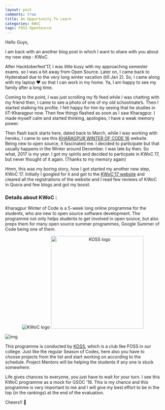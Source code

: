 ```yaml
---
layout: post
comments: true
title: An Opportunity To Learn
categories: KWoC
tags: FOSS OpenSource
---
```

Hello Guys,

I am back with an another blog post in which I want to share with you about my new step : KWoC.

After Hacktoberfest’17, I was little busy with my approaching semester exams. so I was a bit away from Open Source. Later on, I came back to Hyderabad due to the very long winter vacation (till Jan 2). So, I came along with my laptop ❤ so that I can work in my home. Ya, I am happy to see my family after a long time.

Coming to the point, I was just scrolling my fb feed while I was chatting with my friend then, I came to see a photo of one of my old schoolmate’s. Then I started stalking his profile. I felt happy for him by seeing that he studies in IIT-Kharagpur now. Then few things flashed as soon as I saw Kharagpur. I made myself calm and started thinking, apologies, I have a weak memory power.

Then flash back starts here, dated back to March, while I was working with heroku, I came to see this [KHARAGPUR WINTER OF CODE 16](http://kwoc.herokuapp.com/) website. Being new to open source, it fascinated me. I decided to participate but that usually happens in the Winter around December. I was late by then. So what, 2017 is my year. I got my spirits and decided to particpate in KWoC 17, but never thought of it again. (Thanks to my memory again)

Hmm, this was my boring story, how I got started my another new step, KWoC 17. Initially I googled for it and got to the [KWoC’17 website](https://kwoc.kossiitkgp.in/) and cleared all the registrations of the website and I read few reviews of KWoC in Quora and few blogs and got my boost.

### Details about KWoC :

Kharagpur Winter of Code is a 5-week long online programme for the students, who are new to open source software development. The programme not only helps students to get involved in open source, but also preps them for many open source summer programmes, Google Summer of Code being one of them.

<p align="center">
  <img title="KWoC logo" src="/blog/public/img/kwoc-intro1.png">
  <img title="KOSS logo" src="/blog/public/img/kwoc-intro2.png" width="300" height="300">
</p>

![img](/blog/public/img/kwoc-intro3.png "Kharagpur Winter of Code 17")

This programme is conducted by [KOSS](https://kossiitkgp.in/), which is a club like FOSS in our college. Just like the regular Season of Codes, here also you have to choose projects from the list and start working on according to the schedule. Project Mentors will be helping the students if any one is stuck somewhere.

Life gives chances to everyone, you just have to wait for your turn. I see this KWoC programme as a mock for GSOC ’18. This is my chance and this programme is very important to me and I will give my best effort to be in the top (in the rankings) at the end of the evaluation.

Cheers!! 🙂
